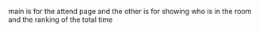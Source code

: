 main is for the attend page
and the other is for showing who is in the room and the ranking of the total time
